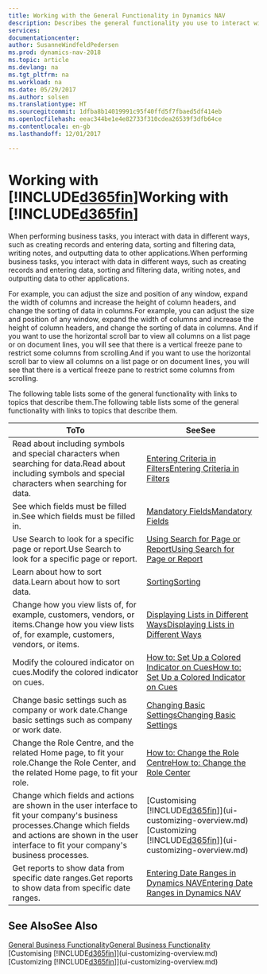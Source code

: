 ```yaml
---
title: Working with the General Functionality in Dynamics NAV
description: Describes the general functionality you use to interact with data in Dynamics NAV, such as entering values, sorting data, and changing views.
services: 
documentationcenter: 
author: SusanneWindfeldPedersen
ms.prod: dynamics-nav-2018
ms.topic: article
ms.devlang: na
ms.tgt_pltfrm: na
ms.workload: na
ms.date: 05/29/2017
ms.author: solsen
ms.translationtype: HT
ms.sourcegitcommit: 1dfba8b14019991c95f40ffd5f7fbaed5df414eb
ms.openlocfilehash: eeac344be1e4e82733f310cdea26539f3dfb64ce
ms.contentlocale: en-gb
ms.lasthandoff: 12/01/2017

---
```

# <a name="working-with-included365finincludesd365finlongmdmd"></a><span data-ttu-id="98681-103">Working with [!INCLUDE[d365fin](includes/d365fin_long_md.md)]</span><span class="sxs-lookup"><span data-stu-id="98681-103">Working with [!INCLUDE[d365fin](includes/d365fin_long_md.md)]</span></span>
<span data-ttu-id="98681-104">When performing business tasks, you interact with data in different ways, such as creating records and entering data, sorting and filtering data, writing notes, and outputting data to other applications.</span><span class="sxs-lookup"><span data-stu-id="98681-104">When performing business tasks, you interact with data in different ways, such as creating records and entering data, sorting and filtering data, writing notes, and outputting data to other applications.</span></span>

<span data-ttu-id="98681-105">For example, you can adjust the size and position of any window, expand the width of columns and increase the height of column headers, and change the sorting of data in columns.</span><span class="sxs-lookup"><span data-stu-id="98681-105">For example, you can adjust the size and position of any window, expand the width of columns and increase the height of column headers, and change the sorting of data in columns.</span></span> <span data-ttu-id="98681-106">And if you want to use the horizontal scroll bar to view all columns on a list page or on document lines, you will see that there is a vertical freeze pane to restrict some columns from scrolling.</span><span class="sxs-lookup"><span data-stu-id="98681-106">And if you want to use the horizontal scroll bar to view all columns on a list page or on document lines, you will see that there is a vertical freeze pane to restrict some columns from scrolling.</span></span>

<span data-ttu-id="98681-107">The following table lists some of the general functionality with links to topics that describe them.</span><span class="sxs-lookup"><span data-stu-id="98681-107">The following table lists some of the general functionality with links to topics that describe them.</span></span>

| <span data-ttu-id="98681-108">To</span><span class="sxs-lookup"><span data-stu-id="98681-108">To</span></span> | <span data-ttu-id="98681-109">See</span><span class="sxs-lookup"><span data-stu-id="98681-109">See</span></span> |
| --- | --- |
| <span data-ttu-id="98681-110">Read about including symbols and special characters when searching for data.</span><span class="sxs-lookup"><span data-stu-id="98681-110">Read about including symbols and special characters when searching for data.</span></span> |[<span data-ttu-id="98681-111">Entering Criteria in Filters</span><span class="sxs-lookup"><span data-stu-id="98681-111">Entering Criteria in Filters</span></span>](ui-enter-criteria-filters.md) |
| <span data-ttu-id="98681-112">See which fields must be filled in.</span><span class="sxs-lookup"><span data-stu-id="98681-112">See which fields must be filled in.</span></span> |[<span data-ttu-id="98681-113">Mandatory Fields</span><span class="sxs-lookup"><span data-stu-id="98681-113">Mandatory Fields</span></span>](ui-mandatory-fields.md) |
| <span data-ttu-id="98681-114">Use Search to look for a specific page or report.</span><span class="sxs-lookup"><span data-stu-id="98681-114">Use Search to look for a specific page or report.</span></span> |[<span data-ttu-id="98681-115">Using Search for Page or Report</span><span class="sxs-lookup"><span data-stu-id="98681-115">Using Search for Page or Report</span></span>](ui-search.md) |
| <span data-ttu-id="98681-116">Learn about how to sort data.</span><span class="sxs-lookup"><span data-stu-id="98681-116">Learn about how to sort data.</span></span> |[<span data-ttu-id="98681-117">Sorting</span><span class="sxs-lookup"><span data-stu-id="98681-117">Sorting</span></span>](ui-sorting.md) |
| <span data-ttu-id="98681-118">Change how you view lists of, for example, customers, vendors, or items.</span><span class="sxs-lookup"><span data-stu-id="98681-118">Change how you view lists of, for example, customers, vendors, or items.</span></span> |[<span data-ttu-id="98681-119">Displaying Lists in Different Ways</span><span class="sxs-lookup"><span data-stu-id="98681-119">Displaying Lists in Different Ways</span></span>](across-display-lists-different-views.md) |
| <span data-ttu-id="98681-120">Modify the coloured indicator on cues.</span><span class="sxs-lookup"><span data-stu-id="98681-120">Modify the colored indicator on cues.</span></span> |[<span data-ttu-id="98681-121">How to: Set Up a Colored Indicator on Cues</span><span class="sxs-lookup"><span data-stu-id="98681-121">How to: Set Up a Colored Indicator on Cues</span></span>](ui-how-setup-colored-indicator-cues.md) |
| <span data-ttu-id="98681-122">Change basic settings such as company or work date.</span><span class="sxs-lookup"><span data-stu-id="98681-122">Change basic settings such as company or work date.</span></span> |[<span data-ttu-id="98681-123">Changing Basic Settings</span><span class="sxs-lookup"><span data-stu-id="98681-123">Changing Basic Settings</span></span>](ui-change-basic-settings.md) |
| <span data-ttu-id="98681-124">Change the Role Centre, and the related Home page, to fit your role.</span><span class="sxs-lookup"><span data-stu-id="98681-124">Change the Role Center, and the related Home page, to fit your role.</span></span> |[<span data-ttu-id="98681-125">How to: Change the Role Centre</span><span class="sxs-lookup"><span data-stu-id="98681-125">How to: Change the Role Center</span></span>](change-role.md) |
| <span data-ttu-id="98681-126">Change which fields and actions are shown in the user interface to fit your company's business processes.</span><span class="sxs-lookup"><span data-stu-id="98681-126">Change which fields and actions are shown in the user interface to fit your company's business processes.</span></span> |<span data-ttu-id="98681-127">[Customising [!INCLUDE[d365fin](includes/d365fin_md.md)]](ui-customizing-overview.md)</span><span class="sxs-lookup"><span data-stu-id="98681-127">[Customizing [!INCLUDE[d365fin](includes/d365fin_md.md)]](ui-customizing-overview.md)</span></span> |
| <span data-ttu-id="98681-128">Get reports to show data from specific date ranges.</span><span class="sxs-lookup"><span data-stu-id="98681-128">Get reports to show data from specific date ranges.</span></span> |[<span data-ttu-id="98681-129">Entering Date Ranges in Dynamics NAV</span><span class="sxs-lookup"><span data-stu-id="98681-129">Entering Date Ranges in Dynamics NAV</span></span>](ui-enter-date-ranges.md) |

## <a name="see-also"></a><span data-ttu-id="98681-130">See Also</span><span class="sxs-lookup"><span data-stu-id="98681-130">See Also</span></span>
[<span data-ttu-id="98681-131">General Business Functionality</span><span class="sxs-lookup"><span data-stu-id="98681-131">General Business Functionality</span></span>](ui-across-business-areas.md)  
<span data-ttu-id="98681-132">[Customising [!INCLUDE[d365fin](includes/d365fin_md.md)]](ui-customizing-overview.md)</span><span class="sxs-lookup"><span data-stu-id="98681-132">[Customizing [!INCLUDE[d365fin](includes/d365fin_md.md)]](ui-customizing-overview.md)</span></span>  

## 

